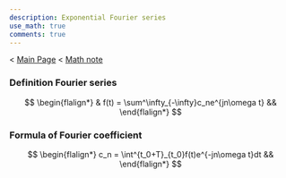 ```yaml
---
description: Exponential Fourier series
use_math: true
comments: true
---
```

< [Main Page](https://enginebeast.github.io/) < [Math note](https://enginebeast.github.io/2025-09-18-math_note/)
### Definition Fourier series
$$
\begin{flalign*}
& f(t) = \sum^\infty_{-\infty}c_ne^{jn\omega t} &&
\end{flalign*}
$$

### Formula of Fourier coefficient
$$
\begin{flalign*}
c_n = \int^{t_0+T}_{t_0}f(t)e^{-jn\omega t}dt &&
\end{flalign*}
$$
